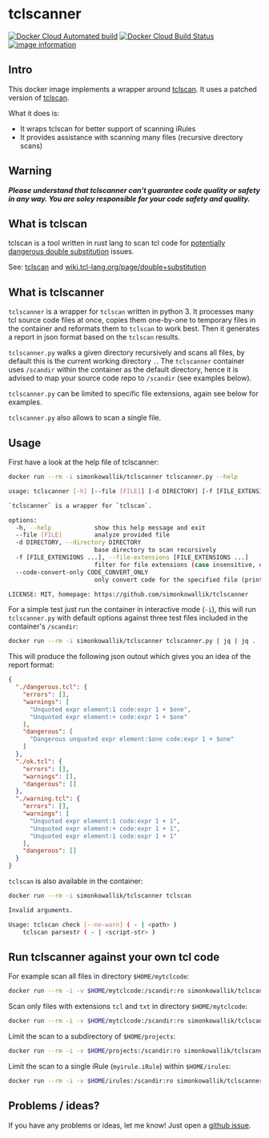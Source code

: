 # tclscanner

[![Docker Cloud Automated build](https://img.shields.io/docker/cloud/automated/simonkowallik/tclscanner.svg?color=brightgreen)](https://hub.docker.com/r/simonkowallik/tclscanner)
[![Docker Cloud Build Status](https://img.shields.io/docker/cloud/build/simonkowallik/tclscanner.svg)](https://hub.docker.com/r/simonkowallik/tclscanner/builds)
[![image information](https://images.microbadger.com/badges/image/simonkowallik/tclscanner.svg)](https://microbadger.com/images/simonkowallik/tclscanner)

## Intro

This docker image implements a wrapper around [tclscan](https://github.com/aidanhs/tclscan).
It uses a patched version of [tclscan](https://github.com/simonkowallik/tclscan).

What it does is:
- It wraps tclscan for better support of scanning iRules
- It provides assistance with scanning many files (recursive directory scans)

## Warning

***Please understand that tclscanner can't guarantee code quality or safety in any way. You are soley responsible for your code safety and quality.***


## What is tclscan

tclscan is a tool written in rust lang to scan tcl code for [potentially dangerous double substitution](https://wiki.tcl-lang.org/page/double+substitution) issues.

See: [tclscan](https://github.com/aidanhs/tclscan) and [wiki.tcl-lang.org/page/double+substitution](https://wiki.tcl-lang.org/page/double+substitution)

## What is tclscanner

`tclscanner` is a wrapper for `tclscan` written in python 3. It processes many tcl source code files at once, copies them one-by-one to temporary files in the container and reformats them to `tclscan` to work best. Then it generates a report in json format based on the `tclscan` results.

`tclscanner.py` walks a given directory recursively and scans all files, by default this is the current working directory `.`. The `tclscanner` container uses `/scandir` within the container as the default directory, hence it is advised to map your source code repo to `/scandir` (see examples below).

`tclscanner.py` can be limited to specific file extensions, again see below for examples.

`tclscanner.py` also allows to scan a single file.

## Usage

First have a look at the help file of tclscanner:
```sh
docker run --rm -i simonkowallik/tclscanner tclscanner.py --help

usage: tclscanner [-h] [--file [FILE]] [-d DIRECTORY] [-f [FILE_EXTENSIONS ...]] [--code-convert-only CODE_CONVERT_ONLY]

`tclscanner` is a wrapper for `tclscan`.

options:
  -h, --help            show this help message and exit
  --file [FILE]         analyze provided file
  -d DIRECTORY, --directory DIRECTORY
                        base directory to scan recursively
  -f [FILE_EXTENSIONS ...], --file-extensions [FILE_EXTENSIONS ...]
                        filter for file extensions (case insensitive, default is to scan all files)
  --code-convert-only CODE_CONVERT_ONLY
                        only convert code for the specified file (prints to stdout)

LICENSE: MIT, homepage: https://github.com/simonkowallik/tclscanner
```

For a simple test just run the container in interactive mode (`-i`), this will run `tclscanner.py` with default options against three test files included in the container's `/scandir`:

```sh
docker run --rm -i simonkowallik/tclscanner tclscanner.py | jq | jq .
```

This will produce the following json outout which gives you an idea of the report format:

```json
{
  "./dangerous.tcl": {
    "errors": [],
    "warnings": [
      "Unquoted expr element:1 code:expr 1 + $one",
      "Unquoted expr element:+ code:expr 1 + $one"
    ],
    "dangerous": [
      "Dangerous unquoted expr element:$one code:expr 1 + $one"
    ]
  },
  "./ok.tcl": {
    "errors": [],
    "warnings": [],
    "dangerous": []
  },
  "./warning.tcl": {
    "errors": [],
    "warnings": [
      "Unquoted expr element:1 code:expr 1 + 1",
      "Unquoted expr element:+ code:expr 1 + 1",
      "Unquoted expr element:1 code:expr 1 + 1"
    ],
    "dangerous": []
  }
}
```

`tclscan` is also available in the container:

```sh
docker run --rm -i simonkowallik/tclscanner tclscan

Invalid arguments.

Usage: tclscan check [--no-warn] ( - | <path> )
    tclscan parsestr ( - | <script-str> )
```

## Run tclscanner against your own tcl code

For example scan all files in directory `$HOME/mytclcode`:
```sh
docker run --rm -i -v $HOME/mytclcode:/scandir:ro simonkowallik/tclscanner
```

Scan only files with extensions `tcl` and `txt` in directory `$HOME/mytclcode`:
```sh
docker run --rm -i -v $HOME/mytclcode:/scandir:ro simonkowallik/tclscanner tclscanner.py --file-extensions tcl txt
```

Limit the scan to a subdirectory of `$HOME/projects`:
```sh
docker run --rm -i -v $HOME/projects:/scandir:ro simonkowallik/tclscanner tclscanner.py --file-extensions tcl txt --directory ./tclsourcecode
```

Limit the scan to a single iRule (`myirule.iRule`) within `$HOME/irules`:
```sh
docker run --rm -i -v $HOME/irules:/scandir:ro simonkowallik/tclscanner tclscanner.py --file myirule.iRule
```

## Problems / ideas?

If you have any problems or ideas, let me know!
Just open a [github issue](https://github.com/simonkowallik/tclscanner/issues).
